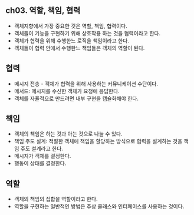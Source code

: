 ## ch03. 역할, 책임, 협력
- 객체지향에서 가장 중요한 것은 역할, 책임, 협력이다.
- 객체들이 기능을 구현하기 위해 상호작용 하는 것을 협력이라고 한다.
- 객체가 협력을 위해 수행한느 로직을 책임이라고 한다.
- 객체들이 협력 안에서 수행한느 책임들은 객체의 역할이 된다.
## 협력
- 메시지 전송 - 객체가 협력을 위해 사용하는 커뮤니케이션 수단이다.
- 메서드: 메시지를 수신한 객체가 요청에 응답한다.
- 객체를 자율적으로 만드려면 내부 구현을 캡슐화해야 한다.
## 책임
- 객체의 책임은 하는 것과 아는 것으로 나눌 수 있다.
- 책임 주도 설계: 적절한 객체에 책임을 할당하는 방식으로 협력을 설계하는 것을 책임 주도 설계라고 한다.
- 메시지가 객체를 결정한다.
- 행동이 상태를 결정한다.
## 역할
- 객체의 책임의 집합을 역할이라고 한다.
- 역할을 구현하는 일반적인 방법은 추상 클래스와 인터페이스를 사용하는 것이다.
